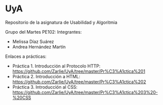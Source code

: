 # UyA
Repositorio de la asignatura de Usabilidad y Algoritmia

Grupo del Martes PE102:
Integrantes:
- Melissa Díaz Suárez
- Andrea Hernández Martín



Enlaces a prácticas:
- Práctica 1. Introducción al Protocolo HTTP: https://github.com/Zarlie/UyA/tree/master/Pr%C3%A1ctica%201
- Práctica 2. Introducción a HTML: https://github.com/Zarlie/UyA/tree/master/Pr%C3%A1ctica%202 
- Práctica 3. Introducción al CSS: https://github.com/Zarlie/UyA/tree/master/Pr%C3%A1ctica%203%20-%20CSS
